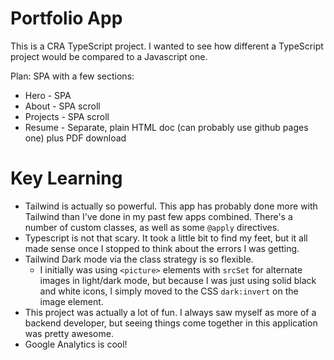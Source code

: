 # Portfolio App

This is a CRA TypeScript project. I wanted to see how different a TypeScript project would be compared to a Javascript one.

Plan:
SPA with a few sections:
* Hero - SPA
* About - SPA scroll
* Projects - SPA scroll
* Resume - Separate, plain HTML doc (can probably use github pages one) plus PDF download

# Key Learning
* Tailwind is actually so powerful. This app has probably done more with Tailwind than I've done in my past few apps combined. There's a number of custom classes, as well as some `@apply` directives.
* Typescript is not that scary. It took a little bit to find my feet, but it all made sense once I stopped to think about the errors I was getting.
* Tailwind Dark mode via the class strategy is so flexible.
  * I initially was using `<picture>` elements with `srcSet` for alternate images in light/dark mode, but because I was just using solid black and white icons, I simply moved to the CSS `dark:invert` on the image element.
* This project was actually a lot of fun. I always saw myself as more of a backend developer, but seeing things come together in this application was pretty awesome.
* Google Analytics is cool!
